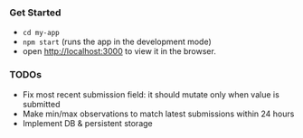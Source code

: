 ### Get Started

* `cd my-app`
* `npm start` (runs the app in the development mode)
* open [http://localhost:3000](http://localhost:3000) to view it in the browser.

### TODOs

* Fix most recent submission field: it should mutate only when value is submitted
* Make min/max observations to match latest submissions within 24 hours
* Implement DB & persistent storage
